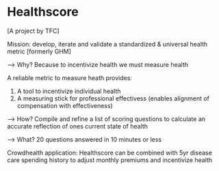 # Healthscore

[A project by TFC]

Mission: develop, iterate and validate a standardized & universal health metric [formerly GHM]

--> Why?
Because to incentivize health we must measure health

A reliable metric to measure heath provides:

1) A tool to incentivize individual health
2) A measuring stick for professional effectivess (enables alignment of compensation with effectiveness)

--> How? 
Compile and refine a list of scoring questions to calculate an accurate reflection of ones current state of health

--> What? 
20 questions answered in 10 minutes or less


Crowdhealth application: Healthscore can be combined with 5yr disease care spending history to adjust monthly premiums and incentivize health
